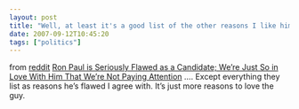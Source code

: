 ```yaml
---
layout: post
title: "Well, at least it's a good list of the other reasons I like him"
date: 2007-09-12T10:45:20
tags: ["politics"]
---
```


<p>from <a href="http://reddit.com/">reddit</a> <a href="http://dmiessler.com/blogarchive/ron-paul-is-not-a-great-candidate-were-just-so-in-love-with-him-that-were-not-paying-attention">Ron Paul is Seriously Flawed as a Candidate; We’re Just So in Love With Him That We’re Not Paying Attention</a> &#8230;. Except everything they list as reasons he&#8217;s flawed I agree with.  It&#8217;s just more reasons to love the guy.</p>

